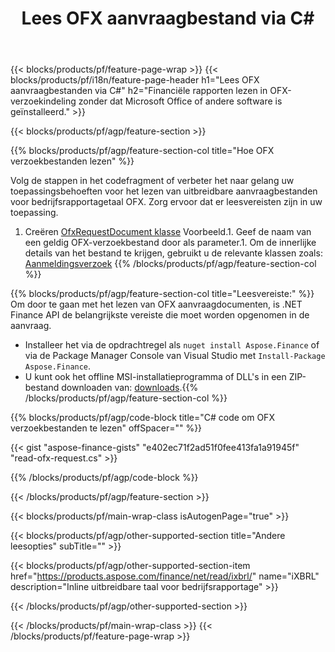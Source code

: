 ﻿---
title: Lees OFX aanvraagbestand via C#
description: Voorbeeldcode voor OFX verzoek om het lezen van bestanden. Gebruik API voorbeeldcode om batch-OFX aanvraagbestanden te lezen in op .NET gebaseerde applicaties. 
url: /nl/net/read/ofx-request/
family: finance
platformtag: net
feature: read
informat: OFX request
outformat: 
otherformats: 
---
{{< blocks/products/pf/feature-page-wrap >}}
{{< blocks/products/pf/i18n/feature-page-header h1="Lees OFX aanvraagbestanden via C#" h2="Financiële rapporten lezen in OFX-verzoekindeling zonder dat Microsoft Office of andere software is geïnstalleerd." >}}

{{< blocks/products/pf/agp/feature-section >}}

{{% blocks/products/pf/agp/feature-section-col title="Hoe OFX verzoekbestanden lezen" %}}

Volg de stappen in het codefragment of verbeter het naar gelang uw toepassingsbehoeften voor het lezen van uitbreidbare aanvraagbestanden voor bedrijfsrapportagetaal OFX. Zorg ervoor dat er leesvereisten zijn in uw toepassing.

1. Creëren [OfxRequestDocument klasse](https://apireference.aspose.com/finance/net/aspose.finance.ofx/ofxrequestdocument) Voorbeeld.1. Geef de naam van een geldig OFX-verzoekbestand door als parameter.1. Om de innerlijke details van het bestand te krijgen, gebruikt u de relevante klassen zoals: [Aanmeldingsverzoek](https://apireference.aspose.com/finance/net/aspose.finance.ofx.signon/signonrequest)
{{% /blocks/products/pf/agp/feature-section-col %}}

{{% blocks/products/pf/agp/feature-section-col title="Leesvereiste:" %}}
Om door te gaan met het lezen van OFX aanvraagdocumenten, is .NET Finance API de belangrijkste vereiste die moet worden opgenomen in de aanvraag. 
- Installeer het via de opdrachtregel als ```nuget install Aspose.Finance``` of via de Package Manager Console van Visual Studio met ```Install-Package Aspose.Finance```.
- U kunt ook het offline MSI-installatieprogramma of DLL's in een ZIP-bestand downloaden van: [downloads](https://downloads.aspose.com/finance/net).{{% /blocks/products/pf/agp/feature-section-col %}}

{{% blocks/products/pf/agp/code-block title="C# code om OFX verzoekbestanden te lezen" offSpacer="" %}}

{{< gist "aspose-finance-gists" "e402ec71f2ad51f0fee413fa1a91945f" "read-ofx-request.cs" >}}

{{% /blocks/products/pf/agp/code-block %}}

{{< /blocks/products/pf/agp/feature-section >}}

{{< blocks/products/pf/main-wrap-class isAutogenPage="true" >}}

{{< blocks/products/pf/agp/other-supported-section title="Andere leesopties" subTitle="" >}}

{{< blocks/products/pf/agp/other-supported-section-item href="https://products.aspose.com/finance/net/read/ixbrl/" name="iXBRL" description="Inline uitbreidbare taal voor bedrijfsrapportage" >}}

{{< /blocks/products/pf/agp/other-supported-section >}}

{{< /blocks/products/pf/main-wrap-class >}}
{{< /blocks/products/pf/feature-page-wrap >}}